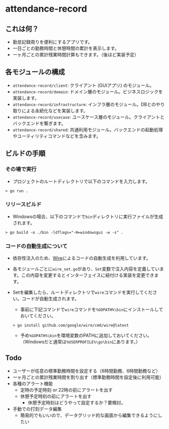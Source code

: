 # attendance-record

## これは何？

- 勤怠記録周りを便利にするアプリです。
- 一日ごとの勤務時間と休憩時間の累計を表示します。
- 一ヶ月ごとの累計残業時間計算もできます。（後ほど実装予定）

## 各モジュールの構成

- `attendance-record/client`: クライアント (GUIアプリ) のモジュール。
- `attendance-record/domain`: ドメイン層のモジュール。ビジネスロジックを実装します。
- `attendance-record/infrastructure`: インフラ層のモジュール。DBとのやり取りによる永続化などを実装します。
- `attendance-record/usecase`: ユースケース層のモジュール。クライアントとバックエンドを繋ぎます。
- `attendance-record/shared`: 共通利用モジュール。バックエンドの起動処理やユーティリティコマンドなどを含みます。

## ビルドの手順

### その場で実行

- プロジェクトのルートディレクトリで以下のコマンドを入力します。

```
> go run .
```

### リリースビルド

- Windowsの場合、以下のコマンドで`bin`ディレクトリに実行ファイルが生成されます。

```
> go build -o ./bin -ldflags="-H=windowsgui -w -s" .
```

### コードの自動生成について

- 依存性注入のため、[Wire](https://github.com/google/wire)によるコードの自動生成を利用しています。
- 各モジュールごとに`wire_set.go`があり、`Set`変数で注入内容を定義しています。この内容を変更するとインターフェイスに紐付ける実装を変更できます。
- Setを編集したら、ルートディレクトリで`wire`コマンドを実行してください。コードが自動生成されます。
  - 事前に下記コマンドで`wire`コマンドを`%GOPATH%\bin`にインストールしておいてください。

  ```
  > go install github.com/google/wire/cmd/wire@latest
  ```

  - 予め`%GOPATH%\bin`を環境変数のPATHに追加しておいてください。（Windowsだと通常は`%USERPROFILE%\go\bin`にあります。）


## Todo

- ユーザーが任意の標準勤務時間を設定する（8時間勤務、6時間勤務など）
- 一ヶ月ごとの累計残業時間を割り出す（標準勤務時間を設定後に利用可能）
- 各種のアラート機能
  - 定時の予定時刻 or 22時の前にアラートを出す
  - 休憩予定時刻の前にアラートを出す
    - 休憩予定時刻はどうやって設定するか？要検討。
- 手動での打刻データ編集
  - 簡易的でもいいので、データグリッド的な画面から編集できるようにしたい
